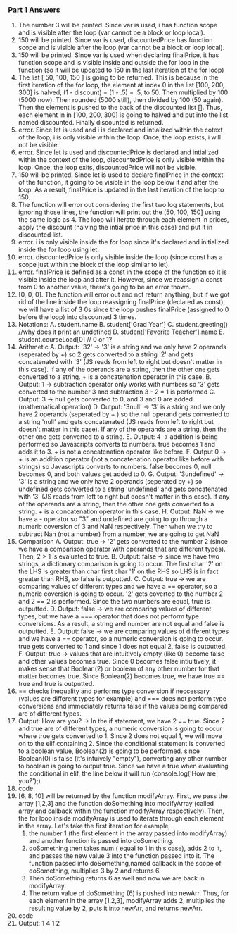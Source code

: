 ### Part 1 Answers
1. The number 3 will be printed. Since var is used, i has function scope and is visible after the loop (var cannot be a block or loop local).
2. 150 will be printed. Since var is used, discountedPrice has function scope and is visible after the loop (var cannot be a block or loop local).
3. 150 will be printed. Since var is used when declaring finalPrice, it has function scope and is visible inside and outside the for loop in the function (so it will be updated to 150 in the last iteration of the for loop)
4. The list [ 50, 100, 150 ] is going to be returned. This is because in the first iteration of the for loop, the element at index 0 in the list [100, 200, 300] is halved, (1 - discount) = (1 - .5) = .5, to 50. Then multiplied by 100 (5000 now). Then rounded (5000 still), then divided by 100 (50 again). Then the element is pushed to the back of the discounted list []. Thus, each element in  in [100, 200, 300] is going to halved and put into the list named discounted. Finally discounted is returned.
5. error. Since let is used and i is declared and intialized within the cotext of the loop, i is only visible within the loop. Once, the loop exists, i will not be visible. 
6. error. Since let is used and discountedPrice is declared and intialized within the context of the loop, discountedPrice is only visible within the loop. Once, the loop exits, discountedPrice will not be visible. 
7. 150 will be printed. Since let is used to declare finalPrice in the context of the function, it going to be visible in the loop below it and after the loop. As a result, finalPrice is updated in the last iteration of the loop to 150.
8. The function will error out considering the first two log statements, but ignoring those lines, the function will print out the [50, 100, 150] using the same logic as 4. The loop will iterate through each element in prices, apply the discount (halving the intial price in this case) and put it in discounted list. 
9. error. i is only visible inside the for loop since it's declared and initialized inside the for loop using let.
10. error. discountedPrice is only visible inside the loop (since const has a scope just within the block of the loop similar to let).
11. error. finalPrice is defined as a const in the scope of the function so it is visible inside the loop and after it. However, since we reassign a const from 0 to another value, there's going to be an error thown. 
12. [0, 0, 0]. The function will error out and not return anything, but if we got rid of the line inside the loop reassigning finalPrice (declared as const), we will have a list of 3 0s since the loop pushes finalPrice (assigned to 0 before the loop) into discounted 3 times.
13. Notations:
    A. student.name
    B. student['Grad Year']
    C. student.greeting() //why does it print an undefined
    D. student['Favorite Teacher'].name
    E. student.courseLoad[0] // 0 or 1?
14. Arithmetic
    A. Output: '32'  -> '3' is a string and we only have 2 operands (seperated by +) so 2 gets converted to a string '2' and gets concatenated with '3' (JS reads from left to right but doesn't matter in this case). If any of the operands are a string, then the other one gets converted to a string. + is a concatenation operator in this case.
    B. Output: 1  -> subtraction operator only works with numbers so '3' gets converted to the number 3 and subtraction 3 - 2 = 1 is performed
    C. Output: 3  -> null gets converted to 0, and 3 and 0 are added (mathematical operation)
    D. Output: '3null'  -> '3' is a string and we only have 2 operands (seperated by + ) so the null operand gets converted to a string 'null' and gets concatenated (JS reads from left to right but doesn't matter in this case). If any of the operands are a string, then the other one gets converted to a string.
    E. Output: 4  -> addition is being performed so Javascripts converts to numbers. true becomes 1 and adds it to 3. + is not a concatenation operator like before. 
    F. Output 0  -> + is an addition operator (not a concatenation operator like before with strings) so Javascripts converts to numbers. false becomes 0, null becomes 0, and both values get added to 0.
    G. Output: '3undefined'  -> '3' is a string and we only have 2 operands (seperated by +) so undefined gets converted to a string 'undefined' and gets concatenated with '3' (JS reads from left to right but doesn't matter in this case). If any of the operands are a string, then the other one gets converted to a string. + is a concatenation operator in this case. 
    H. Output: NaN  -> we have a - operator so "3" and undefined are going to go through a numeric coversion of 3 and NaN respectively. Then when we try to subtract Nan (not a number) from a number, we are going to get NaN
15. Comparison
    A. Output: true  -> '2' gets converted to the number 2 (since we have a comparison operator with operands that are different types). Then, 2 > 1 is evaluated to true.
    B. Output: false  -> since we have two strings, a dictionary comparison is going to occur. The first char '2' on the LHS is greater than char first char '1' on the RHS so LHS is in fact greater than RHS, so false is outputted.
    C. Output: true  -> we are comparing values of different types and we have a == operator, so a numeric coversion is going to occur. '2' gets coverted to the number 2 and 2 == 2 is performed. Since the two numbers are equal, true is outputted.
    D. Output: false  -> we are comparing values of different types, but we have a === operator that does not perform type conversions. As a result, a string and number are not equal and false is outputted.
    E. Output: false -> we are comparing values of different types and we have a == operator, so a numeric conversion is going to occur. true gets converted to 1 and since 1 does not equal 2, false is outputted.
    F. Output: true  -> values that are intuitively empty (like 0) become false and other values becomes true. Since 0 becomes false intiuitively, it makes sense that Boolean(2) or boolean of any other number for that matter becomes true. Since Boolean(2) becomes true, we have true == true and true is outputted. 
16. == checks inequality and performs type conversion if neccessary (values are different types for example) and === does not perform type conversions and immediately returns false if the values being compared are of different types.
17. Output: How are you?  -> In the if statement, we have 2 == true. Since 2 and true are of different types, a numeric conversion is going to occur where true gets converted to 1. Since 2 does not equal 1, we will move on to the elif containing 2. Since the conditional statement is converted to a boolean value, Boolean(2) is going to be performed. since Boolean(0) is false (it's intuively "empty"), converting any other number to boolean is going to output true. Since we have a true when evaluating the conditional in elif, the line below it will run (console.log('How are you?');).
18. code
19. [6, 8, 10] will be returned by the function modifyArray. First, we pass the array [1,2,3] and the function doSomething into modifyArray (called array and callback within the function modifyArray respectively). Then, the for loop inside modifyArray is used to iterate through each element in the array. Let's take the first iteration for example, 
    1.  the number 1 (the first element in the array passed into modifyArray) and another function is passed into doSomething.
    2.  doSomething then takes num ( equal to 1 in this case), adds 2 to it, and passes the new value 3 into the function passed into it. The function passed into doSomething,named callback in the scope of doSomething, multiplies 3 by 2 and returns 6.
    3.  Then doSomething returns 6 as well and now we are back in modifyArray. 
    4.  The return value of doSomething (6) is pushed into newArr.
Thus, for each element in the array [1,2,3], modifyArray adds 2, multiplies the resulting value by 2, puts it into newArr, and returns newArr.
20. code
21. Output: 1
            4
            1
            2